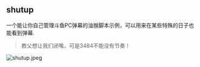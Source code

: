 shutup
---
一个能让你自己管理斗鱼PC弹幕的油猴脚本示例，可以用来在某些特殊的日子也能看到弹幕.

> 教父想让我们闭嘴，可是3484不能没有节奏！

![shutup.jpeg](https://i.loli.net/2020/06/05/ibyhw9lLDM6sE3o.jpg)
